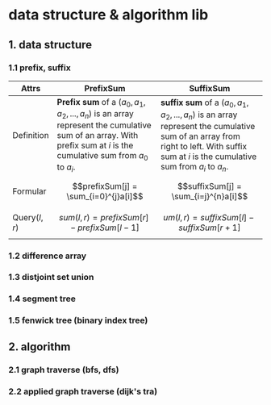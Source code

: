 # data structure & algorithm lib

## 1. data structure
### 1.1 prefix, suffix

| Attrs | PrefixSum | SuffixSum |
| -------- | -------- | -------- |
| Definition     | **Prefix sum** of a ($a_0, a_1, a_2, ..., a_n$) is an array represent the cumulative sum of an array. With prefix sum at $i$ is the cumulative sum from $a_0$ to $a_i$.     | **suffix sum** of  a ($a_0, a_1, a_2, ..., a_n$) is an array represent the cumulative sum of an array from right to left.  With suffix sum at $i$ is the cumulative sum from $a_i$ to $a_n$.     |
| Formular     | $$prefixSum[j] = \sum_{i=0}^{j}a[i]$$     | $$suffixSum[j] = \sum_{i=j}^{n}a[i]$$     |
| Query($l,r$)     | $$sum(l,r) = prefixSum[r] - prefixSum[l-1]$$     | $$um(l,r) = suffixSum[l] - suffixSum[r+1]$$     |

### 1.2 difference array
### 1.3 distjoint set union

### 1.4 segment tree
### 1.5 fenwick tree (binary index tree)

## 2. algorithm
### 2.1 graph traverse (bfs, dfs)
### 2.2 applied graph traverse (dijk's tra)